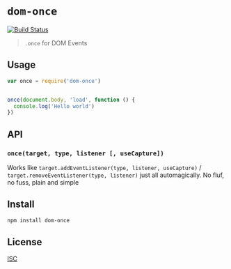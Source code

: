 # `dom-once`

[![Build Status](https://travis-ci.org/emilbayes/dom-once.svg?branch=master)](https://travis-ci.org/emilbayes/dom-once)

> `.once` for DOM Events

## Usage

```js
var once = require('dom-once')


once(document.body, 'load', function () {
  console.log('Hello world')
})
```

## API

### `once(target, type, listener [, useCapture])`

Works like `target.addEventListener(type, listener, useCapture)` / `target.removeEventListener(type, listener)`
just all automagically. No fluf, no fuss, plain and simple

## Install

```sh
npm install dom-once
```

## License

[ISC](LICENSE.md)
